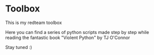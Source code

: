 # Toolbox
This is my redteam toolbox

Here you can find a series of python scripts made step by step while reading the fantastic book "Violent Python" by TJ O'Connor

Stay tuned :)
